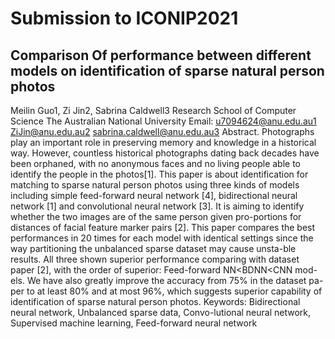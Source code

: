 # Submission to ICONIP2021
## Comparison Of performance between different models on identification of sparse natural person photos
Meilin Guo1, Zi Jin2, Sabrina Caldwell3
Research School of Computer Science
The Australian National University
Email: u7094624@anu.edu.au1 ZiJin@anu.edu.au2  sabrina.caldwell@anu.edu.au3
Abstract. Photographs play an important role in preserving memory and knowledge in a historical way. However, countless historical photographs dating back decades have been orphaned, with no anonymous faces and no living people able to identify the people in the photos[1]. This paper is about identification for matching to sparse natural person photos using three kinds of models including simple feed-forward neural network [4], bidirectional neural network [1] and convolutional neural network [3]. It is aiming to identify whether the two images are of the same person given pro-portions for distances of facial feature marker pairs [2]. This paper compares the best performances in 20 times for each model with identical settings since the way partitioning the unbalanced sparse dataset may cause unsta-ble results. All three shown superior performance comparing with dataset paper [2], with the order of superior: Feed-forward NN<BDNN<CNN mod-els. We have also greatly improve the accuracy from 75% in the dataset pa-per to at least 80% and at most 96%, which suggests superior capability of identification of sparse natural person photos.
Keywords: Bidirectional neural network, Unbalanced sparse data, Convo-lutional neural network, Supervised machine learning, Feed-forward neural network


